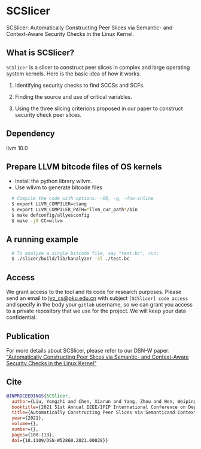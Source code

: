 # SCSlicer
 SCSlicer: Automatically Constructing Peer Slices via Semantic- and Context-Aware Security Checks in the Linux Kernel.

## What is SCSlicer?
 `SCSlicer` is a slicer to construct peer slices in complex and large operating system kernels. Here is the basic idea of how it works.
   
  1. Identifying security checks to find SCCSs and SCFs.

  2. Finding the source and use of critical variables.

  3. Using the three slicing criterions proposed in our paper to construct security check peer slices.
 
## Dependency
  llvm 10.0

## Prepare LLVM bitcode files of OS kernels
- Install the python library wllvm.
- Use wllvm to generate bitcode files
```sh
  # Compile the code with options: -O0, -g, -fno-inline
  $ export LLVM_COMPILER=clang
  $ export LLVM_COMPILER_PATH=*llvm_cur_path*/bin
  $ make defconfig/allyesconfig
  $ make -j8 CC=wllvm
```

## A running example
```sh
  # To analyze a single bitcode file, say "test.bc", run:
  $ ./slicer/build/lib/kanalyzer -sl ./test.bc
```
## Access
  We grant access to the tool and its code for research purposes. Please send an email to lyz_cs@pku.edu.cn with subject `[SCSlicer] code access` and specify in the body your `gitlab` username, so we can grant you access to a private repository that we use for the project. We will keep your data confidential.
 
## Publication
  For more details about SCSlicer, please refer to our DSN-W paper:  
["Automatically Constructing Peer Slices via Semantic- and Context-Aware Security Checks in the Linux Kernel"](https://ieeexplore.ieee.org/document/9502447 "SCSlicer")

## Cite
```bibtex
@INPROCEEDINGS{SCSlicer,
  author={Liu, Yongzhi and Chen, Xiarun and Yang, Zhou and Wen, Weiping},
  booktitle={2021 51st Annual IEEE/IFIP International Conference on Dependable Systems and Networks Workshops (DSN-W)}, 
  title={Automatically Constructing Peer Slices via Semanticand Context-Aware Security Checks in the Linux Kernel}, 
  year={2021},
  volume={},
  number={},
  pages={108-113},
  doi={10.1109/DSN-W52860.2021.00028}}
```
